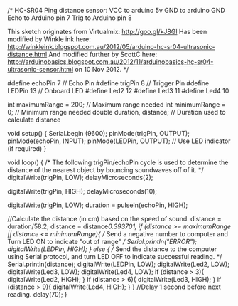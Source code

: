 /*
 HC-SR04 Ping distance sensor:
 VCC to arduino 5v 
 GND to arduino GND
 Echo to Arduino pin 7 
 Trig to Arduino pin 8
 
 This sketch originates from Virtualmix: http://goo.gl/kJ8Gl
 Has been modified by Winkle ink here: http://winkleink.blogspot.com.au/2012/05/arduino-hc-sr04-ultrasonic-distance.html
 And modified further by ScottC here: http://arduinobasics.blogspot.com.au/2012/11/arduinobasics-hc-sr04-ultrasonic-sensor.html
 on 10 Nov 2012.
 */


#define echoPin 7 // Echo Pin
#define trigPin 8 // Trigger Pin
#define LEDPin 13 // Onboard LED
#define Led2 12
#define Led3 11
#define Led4 10

int maximumRange = 200; // Maximum range needed
int minimumRange = 0; // Minimum range needed
double duration, distance; // Duration used to calculate distance

void setup() {
 Serial.begin (9600);
 pinMode(trigPin, OUTPUT);
 pinMode(echoPin, INPUT);
 pinMode(LEDPin, OUTPUT); // Use LED indicator (if required)
}

void loop() {
/* The following trigPin/echoPin cycle is used to determine the
 distance of the nearest object by bouncing soundwaves off of it. */ 
 digitalWrite(trigPin, LOW); 
 delayMicroseconds(2); 

 digitalWrite(trigPin, HIGH);
 delayMicroseconds(10); 
 
 digitalWrite(trigPin, LOW);
 duration = pulseIn(echoPin, HIGH);
 
 //Calculate the distance (in cm) based on the speed of sound.
 distance = duration/58.2;
 distance = distance*0.393701;
 if (distance >= maximumRange || distance <= minimumRange){
 /* Send a negative number to computer and Turn LED ON 
 to indicate "out of range" */
 Serial.println("ERROR");
 digitalWrite(LEDPin, HIGH); 
 }
 else {
 /* Send the distance to the computer using Serial protocol, and
 turn LED OFF to indicate successful reading. */
 Serial.println(distance);
 digitalWrite(LEDPin, LOW);
 digitalWrite(Led2, LOW);
 digitalWrite(Led3, LOW);
 digitalWrite(Led4, LOW);
if (distance > 3){
  digitalWrite(Led2, HIGH);
}
 if (distance > 6){
   digitalWrite(Led3, HIGH);
 }
 if (distance > 9){
   digitalWrite(Led4, HIGH);
 }
 }
 //Delay 1 second before next reading.
 delay(70);
}
